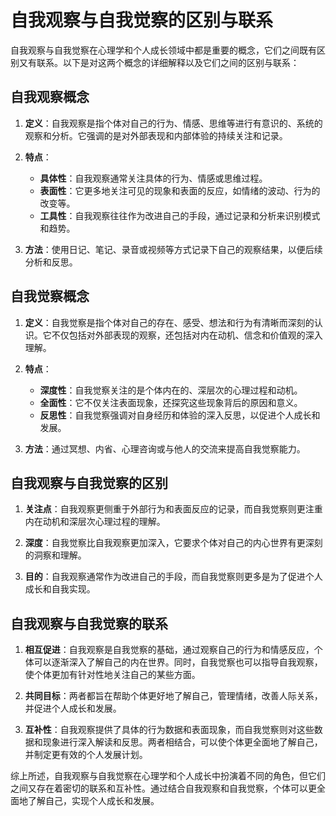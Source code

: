 # 自我观察与自我觉察的区别与联系

自我观察与自我觉察在心理学和个人成长领域中都是重要的概念，它们之间既有区别又有联系。以下是对这两个概念的详细解释以及它们之间的区别与联系：

## 自我观察概念

1. **定义**：自我观察是指个体对自己的行为、情感、思维等进行有意识的、系统的观察和分析。它强调的是对外部表现和内部体验的持续关注和记录。

2. **特点**：
   - **具体性**：自我观察通常关注具体的行为、情感或思维过程。
   - **表面性**：它更多地关注可见的现象和表面的反应，如情绪的波动、行为的改变等。
   - **工具性**：自我观察往往作为改进自己的手段，通过记录和分析来识别模式和趋势。

3. **方法**：使用日记、笔记、录音或视频等方式记录下自己的观察结果，以便后续分析和反思。

## 自我觉察概念

1. **定义**：自我觉察是指个体对自己的存在、感受、想法和行为有清晰而深刻的认识。它不仅包括对外部表现的观察，还包括对内在动机、信念和价值观的深入理解。

2. **特点**：
   - **深度性**：自我觉察关注的是个体内在的、深层次的心理过程和动机。
   - **全面性**：它不仅关注表面现象，还探究这些现象背后的原因和意义。
   - **反思性**：自我觉察强调对自身经历和体验的深入反思，以促进个人成长和发展。

3. **方法**：通过冥想、内省、心理咨询或与他人的交流来提高自我觉察能力。

## 自我观察与自我觉察的区别

1. **关注点**：自我观察更侧重于外部行为和表面反应的记录，而自我觉察则更注重内在动机和深层次心理过程的理解。

2. **深度**：自我觉察比自我观察更加深入，它要求个体对自己的内心世界有更深刻的洞察和理解。

3. **目的**：自我观察通常作为改进自己的手段，而自我觉察则更多是为了促进个人成长和自我实现。

## 自我观察与自我觉察的联系

1. **相互促进**：自我观察是自我觉察的基础，通过观察自己的行为和情感反应，个体可以逐渐深入了解自己的内在世界。同时，自我觉察也可以指导自我观察，使个体更加有针对性地关注自己的某些方面。

2. **共同目标**：两者都旨在帮助个体更好地了解自己，管理情绪，改善人际关系，并促进个人成长和发展。

3. **互补性**：自我观察提供了具体的行为数据和表面现象，而自我觉察则对这些数据和现象进行深入解读和反思。两者相结合，可以使个体更全面地了解自己，并制定更有效的个人发展计划。

综上所述，自我观察与自我觉察在心理学和个人成长中扮演着不同的角色，但它们之间又存在着密切的联系和互补性。通过结合自我观察和自我觉察，个体可以更全面地了解自己，实现个人成长和发展。